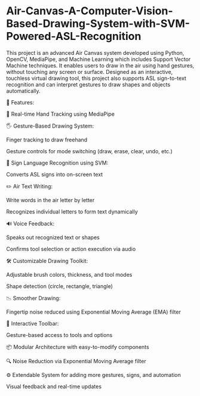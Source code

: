 # Air-Canvas-A-Computer-Vision-Based-Drawing-System-with-SVM-Powered-ASL-Recognition

This project is an advanced Air Canvas system developed using Python, OpenCV, MediaPipe, and Machine Learning which includes Support Vector Machine techniques. It enables users to draw in the air using hand gestures, without touching any screen or surface. Designed as an interactive, touchless virtual drawing tool, this project also supports ASL sign-to-text recognition and can interpret gestures to draw shapes and objects automatically.

🚀 Features:

🎯 Real-time Hand Tracking using MediaPipe

🖐️ Gesture-Based Drawing System:

Finger tracking to draw freehand

Gesture controls for mode switching (draw, erase, clear, undo, etc.)


🧠 Sign Language Recognition using SVM: 

Converts ASL signs into on-screen text


✏️ Air Text Writing: 

Write words in the air letter by letter

Recognizes individual letters to form text dynamically



🔊 Voice Feedback: 

Speaks out recognized text or shapes

Confirms tool selection or action execution via audio



🛠️ Customizable Drawing Toolkit: 

Adjustable brush colors, thickness, and tool modes

Shape detection (circle, rectangle, triangle)



📉 Smoother Drawing: 

Fingertip noise reduced using Exponential Moving Average (EMA) filter



🎨 Interactive Toolbar: 

Gesture-based access to tools and options



📦 Modular Architecture with easy-to-modify components

🔍 Noise Reduction via Exponential Moving Average filter

⚙️ Extendable System for adding more gestures, signs, and automation

Visual feedback and real-time updates
